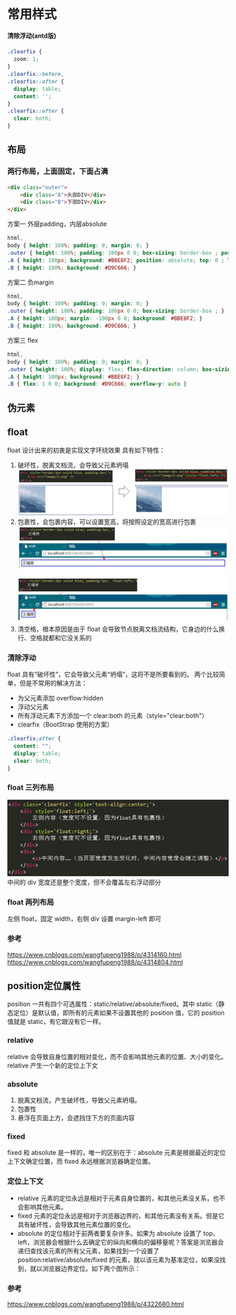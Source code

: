 # 常用样式

#### 清除浮动(antd版)
```css
.clearfix {
  zoom: 1;
}
.clearfix::before,
.clearfix::after {
  display: table;
  content: '';
}
.clearfix::after {
  clear: both;
}
```

## 布局
### 两行布局，上面固定，下面占满
```html
<div class="outer">
    <div class="A">头部DIV</div>
    <div class="B">下部DIV</div>
</div>
```
方案一 外层padding，内层absolute
```css
html,
body { height: 100%; padding: 0; margin: 0; }
.outer { height: 100%; padding: 100px 0 0; box-sizing: border-box ; position: relative; }
.A { height: 100px; background: #BBE8F2; position: absolute; top: 0 ; left: 0 ; width: 100%; }
.B { height: 100%; background: #D9C666; }
```

方案二 负margin
```css
html,
body { height: 100%; padding: 0; margin: 0; }
.outer { height: 100%; padding: 100px 0 0; box-sizing: border-box ; }
.A { height: 100px; margin: -100px 0 0; background: #BBE8F2; }
.B { height: 100%; background: #D9C666; }
```

方案三 flex
```css
html,
body { height: 100%; padding: 0; margin: 0; }
.outer { height: 100%; display: flex; flex-direction: column; box-sizing: border-box ; }
.A { height: 100px; background: #BBE8F2; }
.B { flex: 1 0 0; background: #D9C666; overflow-y: auto }
```

## 伪元素

## float
float 设计出来的初衷是实现文字环绕效果
具有如下特性：

1. 破坏性，脱离文档流，会导致父元素坍塌
   ![float破坏性](img/float破坏性.jpg)
2. 包裹性，会包裹内容，可以设置宽高，将按照设定的宽高进行包裹
   ![float包裹性](img/float包裹性.jpg)
3. 清空格，根本原因是由于 float 会导致节点脱离文档流结构，它身边的什么换行、空格就都和它没关系的

### 清除浮动
float 具有“破坏性”，它会导致父元素“坍塌”，这将不是所要看到的。
两个比较简单，但是不常用的解决方法：

- 为父元素添加 overflow:hidden
- 浮动父元素
- 所有浮动元素下方添加一个 clear:both 的元素（style="clear:both"）
- clearfix（BootStrap 使用的方案）

```css
.clearfix:after {
  content: "";
  display: table;
  clear: both;
}
```

### float 三列布局
![float三列布局](img/float三列布局.png)
中间的 div 宽度还是整个宽度，但不会覆盖左右浮动部分

### float 两列布局
左侧 float，固定 width，右侧 div 设置 margin-left 即可

### 参考

https://www.cnblogs.com/wangfupeng1988/p/4314160.html
https://www.cnblogs.com/wangfupeng1988/p/4314804.html

## position定位属性
position 一共有四个可选属性：static/relative/absolute/fixed。其中 static（静态定位）是默认值，即所有的元素如果不设置其他的 position 值，它的 position 值就是 static，有它跟没有它一样。

### relative
relative 会导致自身位置的相对变化，而不会影响其他元素的位置、大小的变化。
relative 产生一个新的定位上下文

### absolute

1. 脱离文档流，产生破坏性，导致父元素坍塌。
2. 包裹性
3. 悬浮在页面上方，会遮挡住下方的页面内容

### fixed
fixed 和 absolute 是一样的，唯一的区别在于：absolute 元素是根据最近的定位上下文确定位置，而 fixed 永远根据浏览器确定位置。

### 定位上下文

- relative 元素的定位永远是相对于元素自身位置的，和其他元素没关系，也不会影响其他元素。
- fixed 元素的定位永远是相对于浏览器边界的，和其他元素没有关系。但是它具有破坏性，会导致其他元素位置的变化。
- absolute 的定位相对于前两者要复杂许多。如果为 absolute 设置了 top、left，浏览器会根据什么去确定它的纵向和横向的偏移量呢？答案是浏览器会递归查找该元素的所有父元素，如果找到一个设置了 position:relative/absolute/fixed 的元素，就以该元素为基准定位，如果没找到，就以浏览器边界定位。如下两个图所示：

### 参考

https://www.cnblogs.com/wangfupeng1988/p/4322680.html
